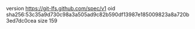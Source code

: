 version https://git-lfs.github.com/spec/v1
oid sha256:53c35a9d730c98a3a505ad9c82b590df13987e185009823a8a720b3ed7dc0cea
size 159
